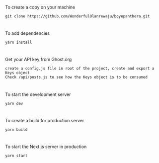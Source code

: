 To create a copy on your machine
```
git clone https://github.com/WonderfulOlanrewaju/boyepanthera.git
```
#
To add dependencies
```
yarn install
```
#
Get your API key from Ghost.org
```
create a config.js file in root of the project, create and export a Keys object
Check /api/posts.js to see how the Keys object is to be consumed
```

#
To start the development server
```
yarn dev 
```
#
To create a build for production server
```
yarn build 
```

#
To start the Next.js server in production
```
yarn start 
```
